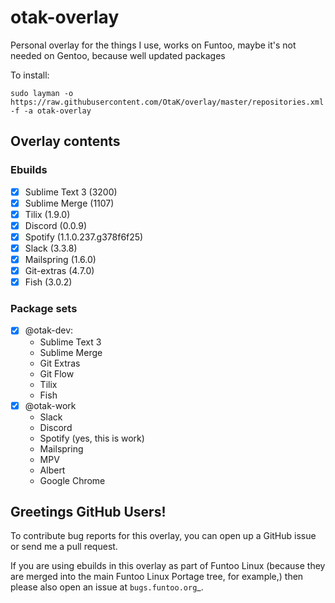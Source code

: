 # otak-overlay

Personal overlay for the things I use, works on Funtoo, maybe it's not needed on Gentoo, because well updated packages

To install:

`sudo layman -o https://raw.githubusercontent.com/OtaK/overlay/master/repositories.xml -f -a otak-overlay`

## Overlay contents

### Ebuilds

- [x] Sublime Text 3 (3200)
- [x] Sublime Merge (1107)
- [x] Tilix (1.9.0)
- [x] Discord (0.0.9)
- [x] Spotify (1.1.0.237.g378f6f25)
- [x] Slack (3.3.8)
- [x] Mailspring (1.6.0)
- [x] Git-extras (4.7.0)
- [x] Fish (3.0.2)

### Package sets

- [x] @otak-dev:
    - Sublime Text 3
    - Sublime Merge
    - Git Extras
    - Git Flow
    - Tilix
    - Fish
- [x] @otak-work
    - Slack
    - Discord
    - Spotify (yes, this is work)
    - Mailspring
    - MPV
    - Albert
    - Google Chrome


## Greetings GitHub Users!

To contribute bug reports for this overlay, you can open up a GitHub issue or send
me a pull request.

If you are using ebuilds in this overlay as part of Funtoo Linux (because they are
merged into the main Funtoo Linux Portage tree, for example,) then
please also open an issue at `bugs.funtoo.org`_.
